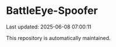 # BattleEye-Spoofer

Last updated: 2025-06-08 07:00:11

This repository is automatically maintained.
